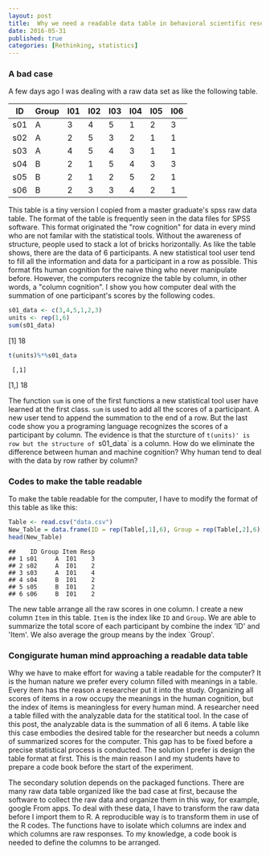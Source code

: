 ```yaml
---
layout: post
title:  Why we need a readable data table in behavioral scientific research?
date: 2016-05-31
published: true
categories: [Rethinking, statistics]
---
```

### A bad case

A few days ago I was dealing with a raw data set as like the following table.

|ID|Group|I01|I02|I03|I04|I05|I06|
|---|---|---|---|---|---|---|---|
|s01|A|3|4|5|1|2|3|
|s02|A|2|5|3|2|1|1|
|s03|A|4|5|4|3|1|1|
|s04|B|2|1|5|4|3|3|
|s05|B|2|1|2|5|2|1|
|s06|B|2|3|3|4|2|1|
  
This table is a tiny version I copied from a master graduate's spss raw data table. The format of the table is frequently seen in the data files for SPSS software. This format originated the "row cognition" for data in every mind who are not familar with the statistical tools. Without the awareness of structure, people used to stack a lot of bricks horizontally. As like the table shows, there are the data of 6 participants. A new statistical tool user tend to fill all the information and data for a participant in a row as possible. This format fits human cognition for the naive thing who never manipulate before. However, the computers recognize the table by column, in other words, a "column cognition". I show you how computer deal with the summation of one participant's scores by the following codes.


```r
s01_data <- c(3,4,5,1,2,3)
units <- rep(1,6)
sum(s01_data)
```

[1] 18

```r
t(units)%*%s01_data
```

     [,1]
[1,]   18


The function `sum` is one of the first functions a new statistical tool user have learned at the first class. `sum` is used to add all the scores of a participant. A new user tend to append the summation to the end of a row. But the last code show you a programing language recognizes the scores of a participant by column. The evidence is that the sturcture of `t(units)' is row but the structure of `s01_data` is a column. How do we eliminate the difference between human and machine cognition? Why human tend to deal with the data by row rather by column?

### Codes to make the table readable

To make the table readable for the computer, I have to modify the format of this table as like this:


```r
Table <- read.csv("data.csv")
New_Table = data.frame(ID = rep(Table[,1],6), Group = rep(Table[,2],6), Item = rep(names(Table[,3:8]), each = 6), Resp = unlist(c(Table[,3:8])), row.names = NULL)
head(New_Table)
```

```
##    ID Group Item Resp
## 1 s01     A  I01    3
## 2 s02     A  I01    2
## 3 s03     A  I01    4
## 4 s04     B  I01    2
## 5 s05     B  I01    2
## 6 s06     B  I01    2
```


The new table arrange all the raw scores in one column. I create a new column `Item` in this table. `Item` is the index like `ID` and `Group`. We are able to summarize the total score of each participant by combine the index 'ID' and 'Item'. We also average the group means by the index `Group'.

### Congigurate human mind approaching a readable data table

Why we have to make effort for waving a table readable for the computer? It is the human nature we prefer every column filled with meanings in a table. Every item has the reason a researcher put it into the study. Organizing all scores of items in a row occupy the meanings in the human cognition, but the index of items is meaningless for every human mind. A researcher need a table filled with the analyzable data for the statitical tool. In the case of this post, the analyzable data is the summation of all 6 items. A table like this case embodies the desired table for the researcher but needs a column of summarized scores for the computer. This gap has to be fixed before a precise statistical process is conducted. The solution I prefer is design the table format at first. This is the main reason I and my students have to prepare a code book before the start of the experiment.

The secondary solution depends on the packaged functions. There are many raw data table organized like the bad case at first, because the software to collect the raw data and organize them in this way, for example, google From apps. To deal with these data, I have to transform the raw data before I import them to R. A reproducible way is to transform them in use of the R codes. The functions have to isolate which columns are index and which columns are raw responses. To my knowledge, a code book is needed to define the columns to be arranged.

